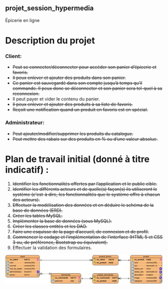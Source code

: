 ## projet_session_hypermedia
Épicerie en ligne

# Description du projet

### **Client:**
- ~~Peut se connecter/déconnecter pour accéder son panier d’épicerie et favoris.~~
- ~~Il peux enlever et ajouter des produits dans son panier.~~
- ~~Ce panier est sauvegardé dans son compte jusqu’à temps qu’il commande. Il peux donc se déconnecter et son panier sera tel-quel à sa reconnexion.~~
- Il peut payer et vider le contenu du panier.
- ~~Il peux enlever et ajouter des produits à sa liste de favoris.~~
- ~~Reçoit une notification quand un produit en favoris est en spécial.~~

### **Administrateur:**
- ~~Peut ajouter/modifier/supprimer les produits du catalogue.~~
- ~~Peut mettre des rabais sur des produits en % ou d’une valeur absolue.~~

# Plan de travail initial (donné à titre indicatif) :
1. ~~Identifier les fonctionnalités offertes par l’application et le public cible.~~
2. ~~Identifier les différents acteurs et de quelle(s) façon(s) ils utiliseront le système (c'est-à dire, les fonctionnalités que le système offre à chacun des acteurs).~~
3. ~~Effectuer la modélisation des données et en déduire le schéma de la base de données (ERD).~~
4. ~~Créer les tables MySQL.~~
5. ~~Implémenter la base de données (sous MySQL).~~
6. ~~Créer les classes entités et les DAO.~~
7. ~~Faire une esquisse de la page d’accueil, de connexion et de profil.~~
8. ~~Commencer le codage et l’implémentation de l’interface (HTML 5 et CSS 3 ou, de préférence, Bootstrap ou équivalent).~~
9. Effectuer la validation des formulaires.

![Diagramme Entité-Relation](https://raw.githubusercontent.com/Avasam/projet_session_hypermedia/master/ERD/ERD.png)
